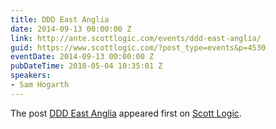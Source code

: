 ```yaml
---
title: DDD East Anglia
date: 2014-09-13 00:00:00 Z
link: http://ante.scottlogic.com/events/ddd-east-anglia/
guid: https://www.scottlogic.com/?post_type=events&p=4530
eventDate: 2014-09-13 00:00:00 Z
pubDateTime: 2018-05-04 10:35:01 Z
speakers:
- Sam Hogarth
---
```


<p>The post <a rel="nofollow" href="http://ante.scottlogic.com/events/ddd-east-anglia/">DDD East Anglia</a> appeared first on <a rel="nofollow" href="http://ante.scottlogic.com">Scott Logic</a>.</p>
